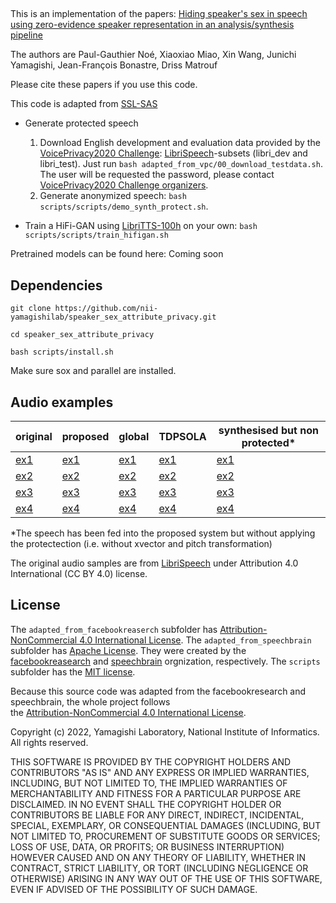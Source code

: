 ## 
This is an implementation of the papers:
[Hiding speaker's sex in speech using zero-evidence speaker representation in an analysis/synthesis pipeline](https://arxiv.org/abs/2211.16065)


The authors are Paul-Gauthier Noé, Xiaoxiao Miao, Xin Wang, Junichi Yamagishi, Jean-François Bonastre, Driss Matrouf

Please cite these papers if you use this code.

This code is adapted from [SSL-SAS](https://github.com/nii-yamagishilab/SSL-SAS/)


- Generate protected speech
  1. Download English development and evaluation data provided by the [VoicePrivacy2020 Challenge](https://github.com/Voice-Privacy-Challenge/Voice-Privacy-Challenge-2020): [LibriSpeech](http://www.openslr.org/12/)-subsets (libri_dev and libri_test). Just run `bash adapted_from_vpc/00_download_testdata.sh`. The user will be requested the password, please contact [VoicePrivacy2020 Challenge organizers](https://github.com/Voice-Privacy-Challenge/Voice-Privacy-Challenge-2020).
  2. Generate anonymized speech: `bash scripts/scripts/demo_synth_protect.sh`.

- Train a HiFi-GAN using [LibriTTS-100h](https://www.openslr.org/60/) on your own: `bash scripts/scripts/train_hifigan.sh`

Pretrained models can be found here: Coming soon


## Dependencies
`git clone https://github.com/nii-yamagishilab/speaker_sex_attribute_privacy.git`

`cd speaker_sex_attribute_privacy`

`bash scripts/install.sh`

Make sure sox and parallel are installed. 
## 



## Audio examples
original | proposed | global | TDPSOLA | synthesised but non protected*
--- | --- | --- | --- | ---
 [ex1](https://user-images.githubusercontent.com/18285855/203569403-3f38c56f-8d26-4f82-9e9b-3a220a1126b4.mp4) | [ex1](https://user-images.githubusercontent.com/18285855/203569752-de9ec3a8-ed03-40ab-b90d-d1c8f0ff042e.mp4) | [ex1](https://user-images.githubusercontent.com/18285855/203570240-8e8fc966-9dba-4888-8339-f1890f20a003.mp4) | [ex1](https://user-images.githubusercontent.com/18285855/203570564-84e1047b-290a-45f6-8824-ef868d1fac2b.mp4) | [ex1](https://user-images.githubusercontent.com/18285855/203570796-abb2b989-a30c-463d-a91d-877ac13ba549.mp4)
 [ex2](https://user-images.githubusercontent.com/18285855/203569539-447f1820-0020-41a4-b5c9-362bb7fe45a0.mp4) | [ex2](https://user-images.githubusercontent.com/18285855/203569772-30804af4-fb19-42bb-95d6-8c8509ace46c.mp4) | [ex2](https://user-images.githubusercontent.com/18285855/203570260-32474cba-c178-4d26-91ac-cef291e8dab8.mp4) | [ex2](https://user-images.githubusercontent.com/18285855/203570581-0a5d87a4-effb-449c-93a3-f91e78f02dde.mp4) | [ex2](https://user-images.githubusercontent.com/18285855/203570810-e6b85343-6f9f-491b-9362-26503148a627.mp4)
 [ex3](https://user-images.githubusercontent.com/18285855/203569593-d8d67f28-460a-42a0-8dd9-039867915082.mp4) | [ex3](https://user-images.githubusercontent.com/18285855/203569793-22f9cca5-308a-40bb-953c-81b644c78c55.mp4) | [ex3](https://user-images.githubusercontent.com/18285855/203570272-5434e8ad-1640-45a2-a690-8028afe7999a.mp4) | [ex3](https://user-images.githubusercontent.com/18285855/203570592-72628802-d061-4409-90aa-f28a1eeef25e.mp4) | [ex3](https://user-images.githubusercontent.com/18285855/203570825-abd69fb1-7018-4bf8-9486-849010e0ee8e.mp4)
 [ex4](https://user-images.githubusercontent.com/18285855/203569648-7be3d50e-b793-49a7-819f-12de6b6e9a59.mp4) | [ex4](https://user-images.githubusercontent.com/18285855/203569808-5d15970a-6ecf-4ea3-934f-e7a780f71b17.mp4) | [ex4](https://user-images.githubusercontent.com/18285855/203570288-d1909e45-ea46-4696-bda1-7a204f75fc6d.mp4) | [ex4](https://user-images.githubusercontent.com/18285855/203570605-084cf740-4bac-4d68-aaac-e5812b9f9ea1.mp4) | [ex4](https://user-images.githubusercontent.com/18285855/203570837-b8d14511-e96e-4d0c-8a72-dd86de8c328b.mp4)

*The speech has been fed into the proposed system but without applying the protectection (i.e. without xvector and pitch transformation)

The original audio samples are from [LibriSpeech](https://www.openslr.org/12) under Attribution 4.0 International (CC BY 4.0) license.
##

## License

The `adapted_from_facebookreaserch` subfolder has [Attribution-NonCommercial 4.0 International License](https://github.com/nii-yamagishilab/SSL-SAS/blob/main/adapted_from_facebookresearch/LICENSE). The `adapted_from_speechbrain` subfolder has [Apache License](https://github.com/nii-yamagishilab/SSL-SAS/blob/main/adapted_from_speechbrain/LICENSE). They were created by the [facebookreasearch](https://github.com/facebookresearch/speech-resynthesis/blob/main) and [speechbrain](https://github.com/speechbrain/speechbrain) orgnization, respectively. The `scripts` subfolder has the [MIT license](https://github.com/nii-yamagishilab/SSL-SAS/blob/main/scripts/LICENSE).

Because this source code was adapted from the facebookresearch and speechbrain, the whole project follows  
the [Attribution-NonCommercial 4.0 International License](https://github.com/nii-yamagishilab/SSL-SAS/blob/main/adapted_from_facebookresearch/LICENSE).

Copyright (c) 2022, Yamagishi Laboratory, National Institute of Informatics.
All rights reserved.

THIS SOFTWARE IS PROVIDED BY THE COPYRIGHT HOLDERS AND CONTRIBUTORS "AS IS" AND ANY EXPRESS OR IMPLIED WARRANTIES, INCLUDING, BUT NOT LIMITED TO, THE IMPLIED WARRANTIES OF MERCHANTABILITY AND FITNESS FOR A PARTICULAR PURPOSE ARE DISCLAIMED. IN NO EVENT SHALL THE COPYRIGHT HOLDER OR CONTRIBUTORS BE LIABLE FOR ANY DIRECT, INDIRECT, INCIDENTAL, SPECIAL, EXEMPLARY, OR CONSEQUENTIAL DAMAGES (INCLUDING, BUT NOT LIMITED TO, PROCUREMENT OF SUBSTITUTE GOODS OR SERVICES; LOSS OF USE, DATA, OR PROFITS; OR BUSINESS INTERRUPTION) HOWEVER CAUSED AND ON ANY THEORY OF LIABILITY, WHETHER IN CONTRACT, STRICT LIABILITY, OR TORT (INCLUDING NEGLIGENCE OR OTHERWISE) ARISING IN ANY WAY OUT OF THE USE OF THIS SOFTWARE, EVEN IF ADVISED OF THE POSSIBILITY OF SUCH DAMAGE.
